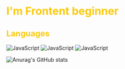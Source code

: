 
<h1 style="color:#FBC900">I'm Frontent beginner </h1>

<h2 style="color:#FBC900"> Languages </h2>

![JavaScript](https://img.shields.io/badge/javascript-FBC900?style=for-the-badge&logo=javascript&logoColor=000)
![JavaScript](https://img.shields.io/badge/html-FB8800?style=for-the-badge&logo=html5&logoColor=000)
![JavaScript](https://img.shields.io/badge/css-FB5A00?style=for-the-badge&logo=Css3&logoColor=000)


![Anurag's GitHub stats](https://github-readme-stats.vercel.app/api?username=garbuzz&show_icons=true&theme=gruvbox)
